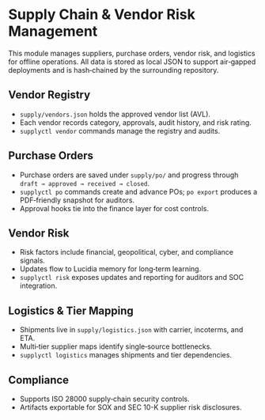 # Supply Chain & Vendor Risk Management

This module manages suppliers, purchase orders, vendor risk, and logistics for offline
operations. All data is stored as local JSON to support air‑gapped deployments and is
hash‑chained by the surrounding repository.

## Vendor Registry
- `supply/vendors.json` holds the approved vendor list (AVL).
- Each vendor records category, approvals, audit history, and risk rating.
- `supplyctl vendor` commands manage the registry and audits.

## Purchase Orders
- Purchase orders are saved under `supply/po/` and progress through
  `draft → approved → received → closed`.
- `supplyctl po` commands create and advance POs; `po export` produces a
  PDF‑friendly snapshot for auditors.
- Approval hooks tie into the finance layer for cost controls.

## Vendor Risk
- Risk factors include financial, geopolitical, cyber, and compliance signals.
- Updates flow to Lucidia memory for long‑term learning.
- `supplyctl risk` exposes updates and reporting for auditors and SOC integration.

## Logistics & Tier Mapping
- Shipments live in `supply/logistics.json` with carrier, incoterms, and ETA.
- Multi‑tier supplier maps identify single‑source bottlenecks.
- `supplyctl logistics` manages shipments and tier dependencies.

## Compliance
- Supports ISO 28000 supply‑chain security controls.
- Artifacts exportable for SOX and SEC 10-K supplier risk disclosures.
